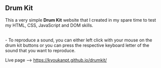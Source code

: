 <h2>Drum Kit</h2>

<p>This a very simple <strong>Drum Kit</strong> website that I created in my spare time to test my HTML, CSS, JavaScript and DOM skills.</p>

<br>
- To reproduce a sound, you can either left click with your mouse on the drum kit buttons or you can press the respective keyboard letter of the sound that you want to reproduce. 

Live page --> https://kyoukanpt.github.io/drumkit/
